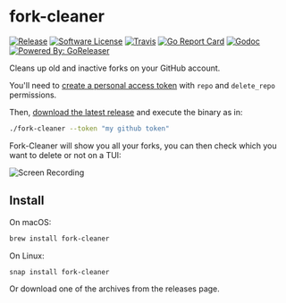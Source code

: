 # fork-cleaner

[![Release](https://img.shields.io/github/release/caarlos0/fork-cleaner.svg?style=flat-square)](https://github.com/caarlos0/fork-cleaner/releases/latest)
[![Software License](https://img.shields.io/badge/license-MIT-brightgreen.svg?style=flat-square)](LICENSE.md)
[![Travis](https://img.shields.io/travis/caarlos0/fork-cleaner.svg?style=flat-square)](https://travis-ci.org/caarlos0/fork-cleaner)
[![Go Report Card](https://goreportcard.com/badge/github.com/caarlos0/fork-cleaner?style=flat-square)](https://goreportcard.com/report/github.com/caarlos0/fork-cleaner)
[![Godoc](https://godoc.org/github.com/caarlos0/fork-cleaner?status.svg&style=flat-square)](http://godoc.org/github.com/caarlos0/fork-cleaner)
[![Powered By: GoReleaser](https://img.shields.io/badge/powered%20by-goreleaser-green.svg?style=flat-square)](https://github.com/goreleaser)

Cleans up old and inactive forks on your GitHub account.

You'll need to [create a personal access token](https://github.com/settings/tokens/new?scopes=repo,delete_repo&description=fork-cleaner) with `repo` and `delete_repo`
permissions.

Then, [download the latest release](https://github.com/caarlos0/fork-cleaner/releases)
and execute the binary as in:

```sh
./fork-cleaner --token "my github token"
```

Fork-Cleaner will show you all your forks, you can then check which you want
to delete or not on a TUI:

![Screen Recording](https://user-images.githubusercontent.com/245435/104655305-4a843f80-569c-11eb-8cd5-7f55b8104375.gif)

## Install

On macOS:

```sh
brew install fork-cleaner
```

On Linux:

```sh
snap install fork-cleaner
```

Or download one of the archives from the releases page.
